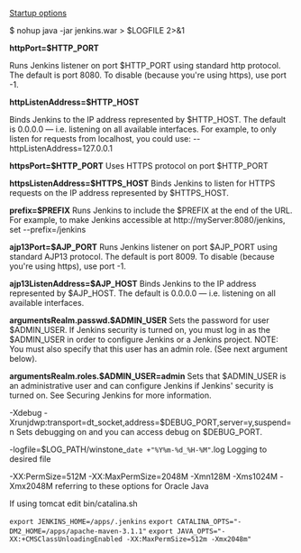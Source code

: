 
[Startup options](https://wiki.jenkins-ci.org/display/JENKINS/Starting+and+Accessing+Jenkins)


$ nohup java -jar jenkins.war > $LOGFILE 2>&1


**httpPort=$HTTP_PORT**

Runs Jenkins listener on port $HTTP_PORT using standard http protocol. The default is port 8080. To disable (because you're using https), use port -1.

**httpListenAddress=$HTTP_HOST**

Binds Jenkins to the IP address represented by $HTTP_HOST. The default is 0.0.0.0 — i.e. listening on all available interfaces. 
For example, to only listen for requests from localhost, you could use: --httpListenAddress=127.0.0.1

**httpsPort=$HTTP_PORT**
Uses HTTPS protocol on port $HTTP_PORT

**httpsListenAddress=$HTTPS_HOST**
Binds Jenkins to listen for HTTPS requests on the IP address represented by $HTTPS_HOST.

**prefix=$PREFIX**
Runs Jenkins to include the $PREFIX at the end of the URL. 
For example, to make Jenkins accessible at http://myServer:8080/jenkins, set --prefix=/jenkins

**ajp13Port=$AJP_PORT**
Runs Jenkins listener on port $AJP_PORT using standard AJP13 protocol. The default is port 8009. To disable (because you're using https), use port -1.

**ajp13ListenAddress=$AJP_HOST**
Binds Jenkins to the IP address represented by $AJP_HOST. The default is 0.0.0.0 — i.e. listening on all available interfaces.

**argumentsRealm.passwd.$ADMIN_USER**
Sets the password for user $ADMIN_USER. If Jenkins security is turned on, you must log in as the $ADMIN_USER in order to configure Jenkins or a Jenkins project. NOTE: You must also specify that this user has an admin role. (See next argument below).

**argumentsRealm.roles.$ADMIN_USER=admin**
Sets that $ADMIN_USER is an administrative user and can configure Jenkins if Jenkins' security is turned on. See Securing Jenkins for more information.

-Xdebug -Xrunjdwp:transport=dt_socket,address=$DEBUG_PORT,server=y,suspend=n	Sets debugging on and you can access debug on $DEBUG_PORT.

-logfile=$LOG_PATH/winstone_`date +"%Y%m-%d_%H-%M"`.log	Logging to desired file

-XX:PermSize=512M -XX:MaxPermSize=2048M -Xmn128M -Xms1024M -Xmx2048M	referring to these options for Oracle Java 



If using tomcat edit bin/catalina.sh

``export JENKINS_HOME=/apps/.jenkins``
``export CATALINA_OPTS="-DM2_HOME=/apps/apache-maven-3.1.1"``
``export JAVA_OPTS="-XX:+CMSClassUnloadingEnabled -XX:MaxPermSize=512m -Xmx2048m"``

